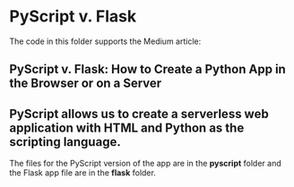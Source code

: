 # PyScript v. Flask
The code in this folder supports the Medium article: 

## PyScript v. Flask: How to Create a Python App in the Browser or on a Server

## PyScript allows us to create a serverless web application with HTML and Python as the scripting language.


The files for the PyScript version of the app are in the __pyscript__ folder and the Flask app file are in the __flask__ folder.